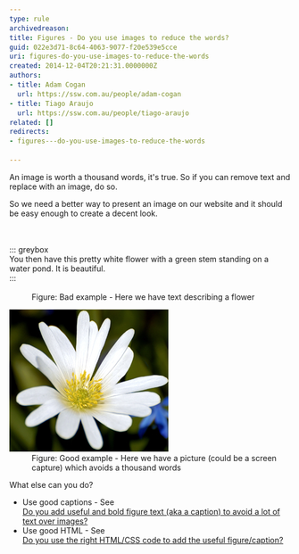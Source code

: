 ```yaml
---
type: rule
archivedreason: 
title: Figures - Do you use images to reduce the words?
guid: 022e3d71-8c64-4063-9077-f20e539e5cce
uri: figures-do-you-use-images-to-reduce-the-words
created: 2014-12-04T20:21:31.0000000Z
authors:
- title: Adam Cogan
  url: https://ssw.com.au/people/adam-cogan
- title: Tiago Araujo
  url: https://ssw.com.au/people/tiago-araujo
related: []
redirects:
- figures---do-you-use-images-to-reduce-the-words

---
```


An image is worth a thousand words, it's true. So if you can remove text and replace with an image, do so.

So we need a better way to present an image on our website and it should be easy enough to create a decent look.

<!--endintro-->
<dl class="badImage"><dt><br><br>::: greybox<br>You then have this pretty white flower with a green stem standing on a water pond. It is beautiful.<br>:::<br><br></dt><dd>Figure: Bad example - Here we have text describing a flower</dd></dl><dl class="goodImage"><dt> 
      <img src="flower.jpg" alt="flower"> 
   </dt><dd>Figure: Good example - Here we have a picture (could be a screen capture) which avoids a thousand words</dd></dl>
What else can you do?

* Use good captions - See <br>      [Do you add useful and bold figure text (aka a caption) to avoid a lot of text over images?](/Pages/add-useful-caption.aspx)
* Use good HTML - See <br>      [Do you use the right HTML/CSS code to add the useful figure/caption?](/Pages/use-the-right-HTML-CSS-code-to-add-the-useful-caption.aspx)
